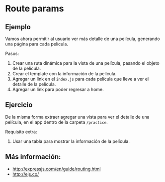 # Route params

## Ejemplo

Vamos ahora permitir al usuario ver más detalle de una película,
generando una página para cada película.

Pasos:

1. Crear una ruta dinámica para la vista de una película, pasando el
   objeto de la película.
2. Crear el template con la información de la película.
3. Agregar un link en el `index.js` para cada película que lleve a ver
   el detalle de la película.
3. Agregar un link para poder regresar a home.


## Ejercicio

De la misma forma extraer agregar una vista para ver el detalle de una
película, en el app dentro de la carpeta `/practice`.

Requisito extra:

1. Usar una tabla para mostrar la información de la película.


## Más información:

* http://expressjs.com/en/guide/routing.html
* http://ejs.co/
